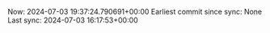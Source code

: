 Now: 2024-07-03 19:37:24.790691+00:00 Earliest commit since sync: None Last sync: 2024-07-03 16:17:53+00:00
